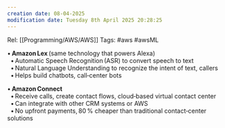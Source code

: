 ```yaml
---
creation date: 08-04-2025
modification date: Tuesday 8th April 2025 20:28:25
---
```

Rel: [[Programming/AWS/AWS]]
Tags: #aws #awsML 


• **Amazon Lex** (same technology that powers Alexa)  
   • Automatic Speech Recognition (ASR) to convert speech to text  
   • Natural Language Understanding to recognize the intent of text, callers  
   • Helps build chatbots, call‑center bots

• **Amazon Connect**  
   • Receive calls, create contact flows, cloud‑based virtual contact center  
   • Can integrate with other CRM systems or AWS  
   • No upfront payments, 80 % cheaper than traditional contact‑center solutions